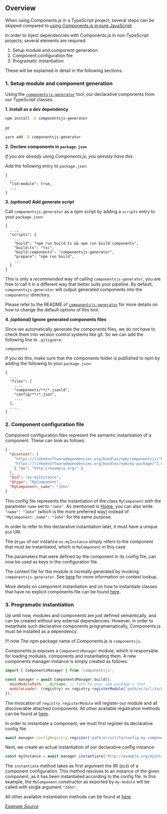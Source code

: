 ## Overview

When using Components.js in a TypeScript project,
several steps can be skipped compared to [using Components.js in pure JavaScript](../workflow_js).

In order to inject dependencies with Components.js in non-TypeScript projects, several elements are required:

1. Setup module and component generation
2. Component configuration file
3. Programatic instantiation

These will be explained in detail in the following sections.

### 1. Setup module and component generation

Using the [`componentsjs-generator`](https://github.com/LinkedSoftwareDependencies/Components-Generator.js) tool,
our declarative components from our TypeScript classes.

**1. Install as a dev dependency**

```bash
npm install -D componentsjs-generator
```

or

```bash
yarn add -D componentsjs-generator
```

**2. Declare components in `package.json`**

_If you are already using Components.js, you already have this._

Add the following entry to `package.json`:

```text
{
  ...
  "lsd:module": true,
  ...
}
```

**3. _(optional)_ Add generate script**

Call `componentsjs-generator` as a npm script by adding a `scripts` entry to your `package.json`:

```text
{
  ...,
  "scripts": {
    ...
    "build": "npm run build:ts && npm run build:components",
    "build:ts": "tsc",
    "build:components": "componentsjs-generator",
    "prepare": "npm run build",
    ...
  }
}
```

This is only a _recommended_ way of calling `componentsjs-generator`,
you are free to call it in a different way that better suits your pipeline.
By default, `componentsjs-generator` will output generated components into the `components/` directory.

Please refer to the README of [`componentsjs-generator`](https://github.com/LinkedSoftwareDependencies/Components-Generator.js)
for more details on how to change the default options of this tool.

**4. _(optional)_ Ignore generated components files**

Since we automatically generate the components files,
we do not have to check them into version control systems like git.
So we can add the following line to `.gitignore`:

```text
components
```

If you do this, make sure that the components folder is published to npm by adding the following to your `package.json`:

```text
{
  ...
  "files": [
    ....
    "components/**/*.jsonld",
    "config/**/*.json",
    ....
  ],
  ....
}
```

### 2. Component configuration file

Component configuration files represent the semantic instantiation of a component.
These can look as follows:

```json
{
  "@context": [
    "https://linkedsoftwaredependencies.org/bundles/npm/componentsjs/^6.0.0/components/context.jsonld",
    "https://linkedsoftwaredependencies.org/bundles/npm/my-package/^2.0.0/components/context.jsonld"
    { "ex": "http://example.org/" }
  ],
  "@id": "ex:myInstance",
  "@type": "MyComponent",
  "MyComponent:_name": "John"
}
```

This config file represents the instantiation of the class `MyComponent`
with the parameter `name` set to `"John"`. As mentioned in [Home](../../index.md), you can also write `"name": "John"` (which is the more preferred way) instead of `"MyComponent:_name": "John"` for the same purpose.

In order to refer to this declarative instantiation later, it must have a unique `@id` URI.

The `@type` of our instance `ex:myInstance` simply refers to the component
that must be instantiated, which is `MyComponent` in this case.

The parameters that were defined by the component in its config file,
can now be used as keys in the configuration file.

The context file for the module is normally generated by invoking `componentsjs-generator`.  See [here](./contexts.md) for more information on context lookup.

More details on component instantiation and on how to instantiate classes that have no explicit components file
can be found [here](../../configuration/configurations/nonsemantic/).

### 3. Programatic instantiation

Up until now, modules and components are just defined semantically,
and can be created without any external dependencies.
However, in order to instantiate such declarative components programamatically,
Components.js must be installed as a dependency.

!!! note
    The npm package name of Components.js is `componentsjs`.

Components.js exposes a `ComponentsManager` module, which is responsible for loading modules, components and instantiating them.
A new components manager instance is simply created as follows:

```javascript
import { ComponentsManager } from 'componentsjs';

const manager = await ComponentsManager.build({
  mainModulePath: __dirname, // Path to your npm package's root
  moduleLoader: (registry) => registry.registerModule('path/or/url/to/my-module.jsonld'),
});
```

The invocation of `registry.registerModule` will register our module and all discoverable attached components.
All other available registration methods can be found at [here](../../loading/registration/).

In order to instantiate a component,
we must first register its declarative config file:

```javascript
await manager.configRegistry.register('path/or/url/to/config-my-component.jsonld');
```

Next, we create an actual instantiation of our declarative config instance:

```javascript
const myInstance = await manager.instantiate('http://example.org/myInstance');
```

The `instantiate` method takes as first argument the IRI (`@id`) of a component configuration.
This method resolves to an instance of the given component, as it has been instantiated according to the config file.
In this example, the `MyComponent` constructor as exported by `my-module` will be called with single argument `"John"`.

All other available instantiation methods can be found at [here](../../loading/instantiation/).

[_Example Source_](https://github.com/LinkedSoftwareDependencies/Examples-Components.js/tree/master/documentation/getting_started/basics/workflow)

